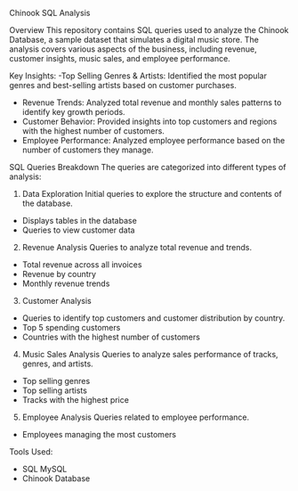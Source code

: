  Chinook SQL Analysis

 Overview
This repository contains SQL queries used to analyze the Chinook Database, a sample dataset that simulates a digital music store. The analysis covers various aspects of the business, including revenue, customer insights, music sales, and employee performance.

 Key Insights:
-Top Selling Genres & Artists: Identified the most popular genres and best-selling artists based on customer purchases.
- Revenue Trends: Analyzed total revenue and monthly sales patterns to identify key growth periods.
- Customer Behavior: Provided insights into top customers and regions with the highest number of customers.
- Employee Performance: Analyzed employee performance based on the number of customers they manage.

 SQL Queries Breakdown
The queries are categorized into different types of analysis:

 1. Data Exploration
Initial queries to explore the structure and contents of the database.
- Displays tables in the database
- Queries to view customer data

2. Revenue Analysis
Queries to analyze total revenue and trends.
- Total revenue across all invoices
- Revenue by country
- Monthly revenue trends

3. Customer Analysis
- Queries to identify top customers and customer distribution by country.
- Top 5 spending customers
- Countries with the highest number of customers

 4. Music Sales Analysis
Queries to analyze sales performance of tracks, genres, and artists.
- Top selling genres
- Top selling artists
- Tracks with the highest price

5. Employee Analysis 
Queries related to employee performance.
- Employees managing the most customers

 Tools Used:
- SQL MySQL
- Chinook Database

 


